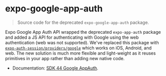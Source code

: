 # expo-google-app-auth

> Source code for the deprecated `expo-google-app-auth` package.

Expo Google App Auth API wrapped the deprecated `expo-app-auth` package and added a JS API for authenticating with Google using the web authentication (web was not supported). We've replaced this package with [`expo-auth-session/providers/google`](https://docs.expo.dev/guides/authentication/#google) which works on iOS, Android, and web. The new solution is much more flexible and light-weight as it reuses primitives in your app rather than adding new native code.

- Documentation: [SDK 44 Google AppAuth](https://github.com/expo/expo/blob/sdk-44/docs/pages/versions/v44.0.0/sdk/google.md).
